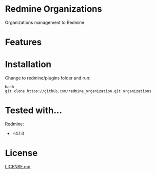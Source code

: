 Redmine Organizations
====================
Organizations management to Redmine

Features
====================

Installation
====================
Change to redmine/plugins folder and run:
```
bash
git clone https://github.com/redmine_organization.git organizations
```

Tested with...
====================

Redmine:
 * =4.1.0

License
====================

[LICENSE.md](README.md)